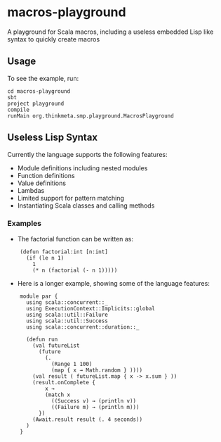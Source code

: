 macros-playground
=================

A playground for Scala macros, including a useless embedded Lisp like syntax to quickly create macros

## Usage

To see the example, run:

    cd macros-playground
    sbt
    project playground
    compile
    runMain org.thinkmeta.smp.playground.MacrosPlayground

## Useless Lisp Syntax

Currently the language supports the following features:
- Module definitions including nested modules
- Function definitions
- Value definitions
- Lambdas
- Limited support for pattern matching
- Instantiating Scala classes and calling methods

### Examples

- The factorial function can be written as:

```
    (defun factorial:int [n:int]
      (if (le n 1)
        1
        (* n (factorial (- n 1)))))
```

- Here is a longer example, showing some of the language features:
```
    module par {
      using scala::concurrent::_
      using ExecutionContext::Implicits::global
      using scala::util::Failure
      using scala::util::Success
      using scala::concurrent::duration::_

      (defun run
        (val futureList
          (future
            (.
              (Range 1 100)
              (map { x → Math.random } ))))
        (val result ( futureList.map { x -> x.sum } ))
        (result.onComplete {
            x →
            (match x
              ((Success v) → (println v))
              ((Failure m) → (println m)))
          })
        (Await.result result (. 4 seconds))
      )
    }
```





